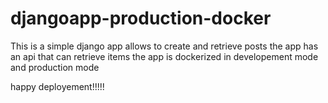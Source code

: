 # djangoapp-production-docker

This is a simple django app allows to create and retrieve posts 
the app has an api that can retrieve items 
the app is dockerized in developement mode and production mode

happy deployement!!!!!
